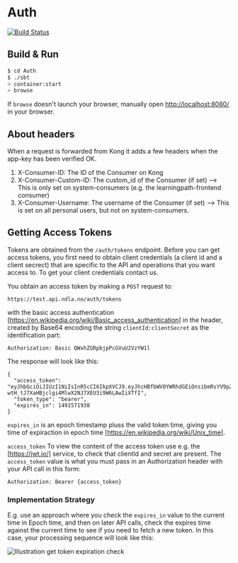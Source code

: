# Auth #
[![Build Status](https://travis-ci.org/NDLANO/auth.svg?branch=master)](https://travis-ci.org/NDLANO/auth)

## Build & Run ##

```sh
$ cd Auth
$ ./sbt
> container:start
> browse
```

If `browse` doesn't launch your browser, manually open [http://localhost:8080/](http://localhost:8080/) in your browser.

## About headers
When a request is forwarded from Kong it adds a few headers when the app-key has been verified OK.

1. X-Consumer-ID: The ID of the Consumer on Kong
2. X-Consumer-Custom-ID: The custom_id of the Consumer (if set) --> This is only set on system-consumers (e.g. the learningpath-frontend consumer)
3. X-Consumer-Username: The username of the Consumer (if set) --> This is set on all personal users, but not on system-consumers.

## Getting Access Tokens

Tokens are obtained from the ```/auth/tokens``` endpoint.  Before you can get access tokens, you first need to obtain 
client credentials (a client id and a client secrect) that are specific to the API and operations that you want access to.
To get your client credentials contact us. 

You obtain an access token by making a ```POST``` request to:

``` 
https://test.api.ndla.no/auth/tokens
```
with the basic access authentication [https://en.wikipedia.org/wiki/Basic_access_authentication] in the header, 
created by Base64 encoding the string ```clientId:clientSecret``` as the identification part:

``` 
Authorization: Basic QWxhZGRpbjpPcGVuU2VzYW1l
```


The response will look like this:

```
{
  "access_token": "eyJhbGciOiJIUzI1NiIsInR5cCI6IkpXVCJ9.eyJhcHBfbWV0YWRhdGEiOnsibmRsYV9pZCI6ImtLVEdQXN3RFZKQ0tZZkxkejJlamZray5saXN0aW5nLmZyb250ZW5kIiwicm9sZXMiOltdfSwiaXNzIjoia0tUR2NBc3dEVkpDS1lmTGR6MmVqZmtrLmxpc3RpbmcuZnJvbnRlbmQiLCJpYXQiOjE0OTE1NjgzMzgsImV4cCI6MTQ5MTU3MTkzOH0.-wtH_tJ7XaHBjclgi4MlwX2NJ7XEU3i9W6LAwIiXTfI",
  "token_type": "bearer",
  "expires_in": 1491571938
}
```

```expires_in``` is an epoch timestamp pluss the valid token time, giving you time of expiraction in epoch time 
[https://en.wikipedia.org/wiki/Unix_time]. 

```access_token``` To view the content of the access token use e.g. the [https://jwt.io/] service, to check that clientId
and secret are present. 
The ```access_token``` value is what you must pass in an Authorization header with your API call in this form:
``` 
Authorization: Bearer {access_token}
```

### Implementation Strategy

E.g. use an approach where you check the ```expires_in``` value to the current time in Epoch time, and 
then on later API calls, check the expires time against the current time to see if you need to fetch a new token. 
In this case, your processing sequence will look like this:


![Illustration get token expiration check](get-token-check-expiration.png?raw=true "Get token expiration check")
